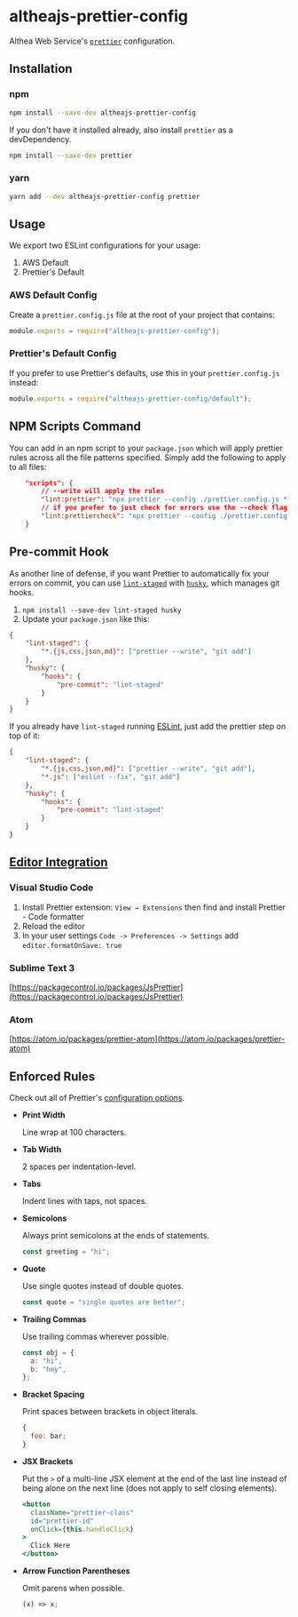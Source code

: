 # altheajs-prettier-config

Althea Web Service's [`prettier`](https://prettier.io) configuration.

## Installation

### npm

```sh
npm install --save-dev altheajs-prettier-config
```

If you don't have it installed already, also install `prettier` as a devDependency.

```sh
npm install --save-dev prettier
```

### yarn

```sh
yarn add --dev altheajs-prettier-config prettier
```

## Usage

We export two ESLint configurations for your usage:

1. AWS Default
2. Prettier's Default

### AWS Default Config

Create a `prettier.config.js` file at the root of your project that contains:

```js
module.exports = require("altheajs-prettier-config");
```

### Prettier's Default Config

If you prefer to use Prettier's defaults, use this in your `prettier.config.js` instead:

```js
module.exports = require("altheajs-prettier-config/default");
```

## NPM Scripts Command

You can add in an npm script to your `package.json` which will apply prettier rules across all the file patterns specified. Simply add the following to apply to all files:

```json
	"scripts": {
		// --write will apply the rules
		"lint:prettier": "npx prettier --config ./prettier.config.js **/*.* --write",
		// if you prefer to just check for errors use the --check flag
		"lint:prettiercheck": "npx prettier --config ./prettier.config.js **/*.* --check"
	}
```

## Pre-commit Hook

As another line of defense, if you want Prettier to automatically fix your errors on commit, you can use [`lint-staged`](https://github.com/okonet/lint-staged) with [`husky`](https://github.com/typicode/husky), which manages git hooks.

1. `npm install --save-dev lint-staged husky`
2. Update your `package.json` like this:

```json
{
	"lint-staged": {
		"*.{js,css,json,md}": ["prettier --write", "git add"]
	},
	"husky": {
		"hooks": {
			"pre-commit": "lint-staged"
		}
	}
}
```

If you already have `lint-staged` running [ESLint](https://github.com/eslint/eslint), just add the prettier step on top of it:

```json
{
	"lint-staged": {
		"*.{js,css,json,md}": ["prettier --write", "git add"],
		"*.js": ["eslint --fix", "git add"]
	},
	"husky": {
		"hooks": {
			"pre-commit": "lint-staged"
		}
	}
}
```

## [Editor Integration](https://prettier.io/docs/en/editors.html)

### Visual Studio Code

1. Install Prettier extension: `View → Extensions` then find and install Prettier - Code formatter
2. Reload the editor
3. In your user settings `Code -> Preferences -> Settings` add `editor.formatOnSave: true`

### Sublime Text 3

[https://packagecontrol.io/packages/JsPrettier](https://packagecontrol.io/packages/JsPrettier)

### Atom

[https://atom.io/packages/prettier-atom](https://atom.io/packages/prettier-atom)

## Enforced Rules

Check out all of Prettier's [configuration options](https://prettier.io/docs/en/options.html).

- **Print Width**

  Line wrap at 100 characters.

- **Tab Width**

  2 spaces per indentation-level.

- **Tabs**

  Indent lines with taps, not spaces.

- **Semicolons**

  Always print semicolons at the ends of statements.

  ```js
  const greeting = "hi";
  ```

- **Quote**

  Use single quotes instead of double quotes.

  ```js
  const quote = "single quotes are better";
  ```

- **Trailing Commas**

  Use trailing commas wherever possible.

  ```js
  const obj = {
  	a: "hi",
  	b: "hey",
  };
  ```

- **Bracket Spacing**

  Print spaces between brackets in object literals.

  ```js
  {
  	foo: bar;
  }
  ```

- **JSX Brackets**

  Put the `>` of a multi-line JSX element at the end of the last line instead of being alone on the next line (does not apply to self closing elements).

  ```jsx
  <button
  	className="prettier-class"
  	id="prettier-id"
  	onClick={this.handleClick}
  >
  	Click Here
  </button>
  ```

- **Arrow Function Parentheses**

  Omit parens when possible.

  ```js
  (x) => x;
  ```
